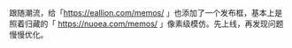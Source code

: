 跟随潮流，给「https://eallion.com/memos/ 」也添加了一个发布框，基本上是照着归藏的「 https://nuoea.com/memos/  」像素级模仿。先上线，再发现问题慢慢优化。